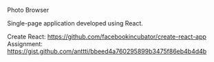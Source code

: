 Photo Browser

Single-page application developed using React. 

Create React: https://github.com/facebookincubator/create-react-app
Assignment: https://gist.github.com/anttti/bbeed4a760295899b3475f86eb4b4d4b

